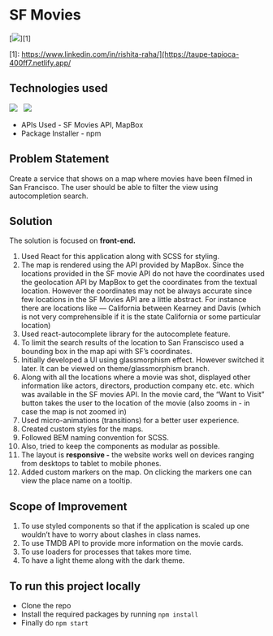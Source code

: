 # **SF Movies**

 [![](https://img.shields.io/badge/Hosted_On_Netlify-informational?style=for-the-badge&logo=netlify&labelColor=ea1c24&color=fb624c&logoColor=ffffff)][1] 
 
 [1]: https://www.linkedin.com/in/rishita-raha/](https://taupe-tapioca-400ff7.netlify.app/
 
## Technologies used 
![](https://img.shields.io/badge/React-informational?style=for-the-badge&logo=react&labelColor=ea1c24&color=fb624c&logoColor=ffffff) &nbsp;
![](https://img.shields.io/badge/SCSS-informational?style=for-the-badge&logo=sass&labelColor=ea1c24&color=fb624c&logoColor=ffffff)

- APIs Used - SF Movies API, MapBox
- Package Installer - npm

## Problem Statement

Create a service that shows on a map where movies have been filmed in San
Francisco. The user should be able to filter the view using autocompletion
search.

## Solution

The solution is focused on **front-end.** 

1. Used React for this application along with SCSS for styling. 
2. The map is rendered using the API provided by MapBox. Since the locations provided in the SF movie API do not have the coordinates used the geolocation API by MapBox to get the coordinates from the textual location. However the coordinates may not be always accurate since few locations in the SF Movies API are a little abstract. For instance there are locations like —  California between Kearney and Davis (which is not very comprehensible if it is the state California or some particular location) 
3. Used react-autocomplete library for the autocomplete feature. 
4. To limit the search results of the location to San Franscisco used a bounding box in the map api with SF’s coordinates. 
5. Initially developed a UI using glassmorphism effect. However switched it later. It can be viewed on theme/glassmorphism branch.  
6. Along with all the locations where a movie was shot, displayed other information like actors, directors, production company etc. etc. which was available in the SF movies API. In the movie card, the “Want to Visit” button takes the user to the location of the movie (also zooms in - in case the map is not zoomed in) 
7. Used micro-animations (transitions) for a better user experience.
8. Created custom styles for the maps.  
9. Followed BEM naming convention for SCSS. 
10. Also, tried to keep the components as modular as possible. 
11. The layout is **responsive -** the website works well on devices ranging from desktops to tablet to mobile phones. 
12. Added custom markers on the map. On clicking the markers one can view the place name on a tooltip. 

## Scope of Improvement

1. To use styled components so that if the application is scaled up one wouldn’t have to worry about clashes in class names. 
2. To use TMDB API to provide more information on the movie cards. 
3. To use loaders for processes that takes more time.
4. To have a light theme along with the dark theme.


## To run this project locally 
- Clone the repo 
- Install the required packages by running `npm install`
- Finally do `npm start` 
